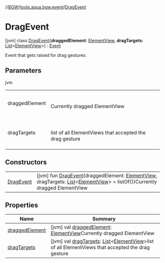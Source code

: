 //[BGW](../../../index.md)/[tools.aqua.bgw.event](../index.md)/[DragEvent](index.md)



# DragEvent  
 [jvm] class [DragEvent](index.md)(**draggedElement**: [ElementView](../../tools.aqua.bgw.elements/-element-view/index.md), **dragTargets**: [List](https://kotlinlang.org/api/latest/jvm/stdlib/kotlin.collections/-list/index.html)<[ElementView](../../tools.aqua.bgw.elements/-element-view/index.md)>) : [Event](../-event/index.md)

Event that gets raised for drag gestures.

   


## Parameters  
  
jvm  
  
| | |
|---|---|
| <a name="tools.aqua.bgw.event/DragEvent///PointingToDeclaration/"></a>draggedElement| <a name="tools.aqua.bgw.event/DragEvent///PointingToDeclaration/"></a><br><br>Currently dragged ElementView<br><br>|
| <a name="tools.aqua.bgw.event/DragEvent///PointingToDeclaration/"></a>dragTargets| <a name="tools.aqua.bgw.event/DragEvent///PointingToDeclaration/"></a><br><br>list of all ElementViews that accepted the drag gesture<br><br>|
  


## Constructors  
  
| | |
|---|---|
| <a name="tools.aqua.bgw.event/DragEvent/DragEvent/#tools.aqua.bgw.elements.ElementView#kotlin.collections.List[tools.aqua.bgw.elements.ElementView]/PointingToDeclaration/"></a>[DragEvent](-drag-event.md)| <a name="tools.aqua.bgw.event/DragEvent/DragEvent/#tools.aqua.bgw.elements.ElementView#kotlin.collections.List[tools.aqua.bgw.elements.ElementView]/PointingToDeclaration/"></a> [jvm] fun [DragEvent](-drag-event.md)(draggedElement: [ElementView](../../tools.aqua.bgw.elements/-element-view/index.md), dragTargets: [List](https://kotlinlang.org/api/latest/jvm/stdlib/kotlin.collections/-list/index.html)<[ElementView](../../tools.aqua.bgw.elements/-element-view/index.md)> = listOf())Currently dragged ElementView   <br>|


## Properties  
  
|  Name |  Summary | 
|---|---|
| <a name="tools.aqua.bgw.event/DragEvent/draggedElement/#/PointingToDeclaration/"></a>[draggedElement](dragged-element.md)| <a name="tools.aqua.bgw.event/DragEvent/draggedElement/#/PointingToDeclaration/"></a> [jvm] val [draggedElement](dragged-element.md): [ElementView](../../tools.aqua.bgw.elements/-element-view/index.md)Currently dragged ElementView   <br>|
| <a name="tools.aqua.bgw.event/DragEvent/dragTargets/#/PointingToDeclaration/"></a>[dragTargets](drag-targets.md)| <a name="tools.aqua.bgw.event/DragEvent/dragTargets/#/PointingToDeclaration/"></a> [jvm] val [dragTargets](drag-targets.md): [List](https://kotlinlang.org/api/latest/jvm/stdlib/kotlin.collections/-list/index.html)<[ElementView](../../tools.aqua.bgw.elements/-element-view/index.md)>list of all ElementViews that accepted the drag gesture   <br>|

